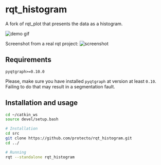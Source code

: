# rqt_histogram
A fork of rqt_plot that presents the data as a histogram.

![demo gif](https://raw.githubusercontent.com/protecto/rqt_histogram/master/docs/demo.gif)

Screenshot from a real rqt project:
![screenshot](https://raw.githubusercontent.com/protecto/rqt_histogram/master/docs/real_world.png)

## Requirements
```text
pyqtgraph>=0.10.0
```

Please, make sure you have installed `pyqtgraph` at version at least `0.10`. Failing to do that may result in a segmentation fault.

## Installation and usage
```bash
cd ~/catkin_ws
source devel/setup.bash

# Installation
cd src
git clone https://github.com/protecto/rqt_histogram.git
cd ../

# Running
rqt --standalone rqt_histogram
```
